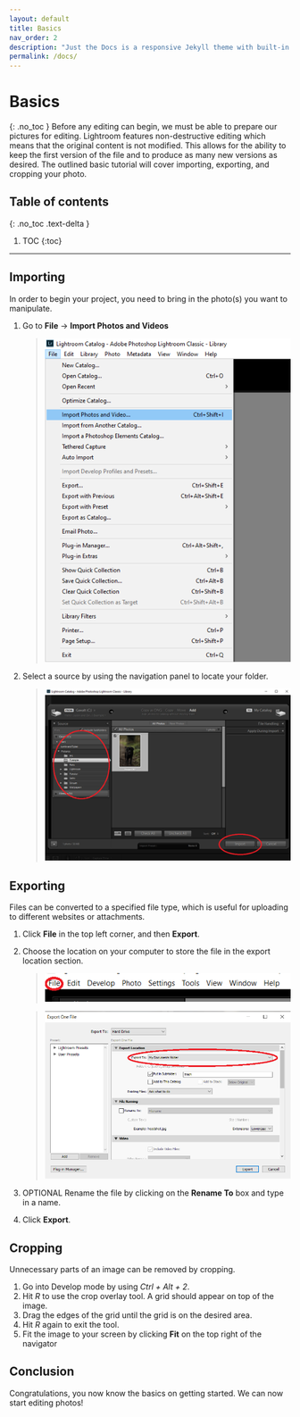 ```yaml
---
layout: default
title: Basics
nav_order: 2
description: "Just the Docs is a responsive Jekyll theme with built-in search that is easily customizable and hosted on GitHub Pages."
permalink: /docs/
---
```


# Basics
{: .no_toc }
Before any editing can begin, we must be able to prepare our pictures for editing. Lightroom features non-destructive editing which means that the original content is not modified. This allows for the ability to keep the first version of the file and to produce as many new versions as desired. The outlined basic tutorial will cover importing, exporting, and cropping your photo.

## Table of contents
{: .no_toc .text-delta }

1. TOC
{:toc}

---

## Importing
In order to begin your project, you need to bring in the photo(s) you want to manipulate.
1. Go to **File** -> **Import Photos and Videos**
    >![Import1](https://raw.githubusercontent.com/jmajam/hans-and-justin-lightroom/gh-pages/docs/images/Importing1.png)

2. Select a source by using the navigation panel to locate your folder.

    >![Import2](https://raw.githubusercontent.com/jmajam/hans-and-justin-lightroom/gh-pages/docs/images/Importing2.png)

## Exporting
Files can be converted to a specified file type, which is useful for uploading to different websites or attachments.
1. Click **File** in the top left corner, and then **Export**.

2. Choose the location on your computer to store the file in the export location section.
    >![Export1](https://raw.githubusercontent.com/jmajam/hans-and-justin-lightroom/gh-pages/docs/images/Portrait/show_files_in_menu.png)

    >![Export1](https://raw.githubusercontent.com/jmajam/hans-and-justin-lightroom/gh-pages/docs/images/Portrait/show_export_menu.png)

3. OPTIONAL  Rename the file by clicking on the **Rename To** box and type in a name.
4. Click **Export**.
    
## Cropping
Unnecessary parts of an image can be removed by cropping.
1. Go into Develop mode by using _Ctrl_ _+_ _Alt_ _+_ _2_. 
2. Hit _R_ to use the crop overlay tool. A grid should appear on top of the image.
3. Drag the edges of the grid until the grid is on the desired area.
4. Hit _R_ again to exit the tool.
5. Fit the image to your screen by clicking **Fit** on the top right of the navigator

## Conclusion
Congratulations, you now know the basics on getting started. We can now start editing photos!

